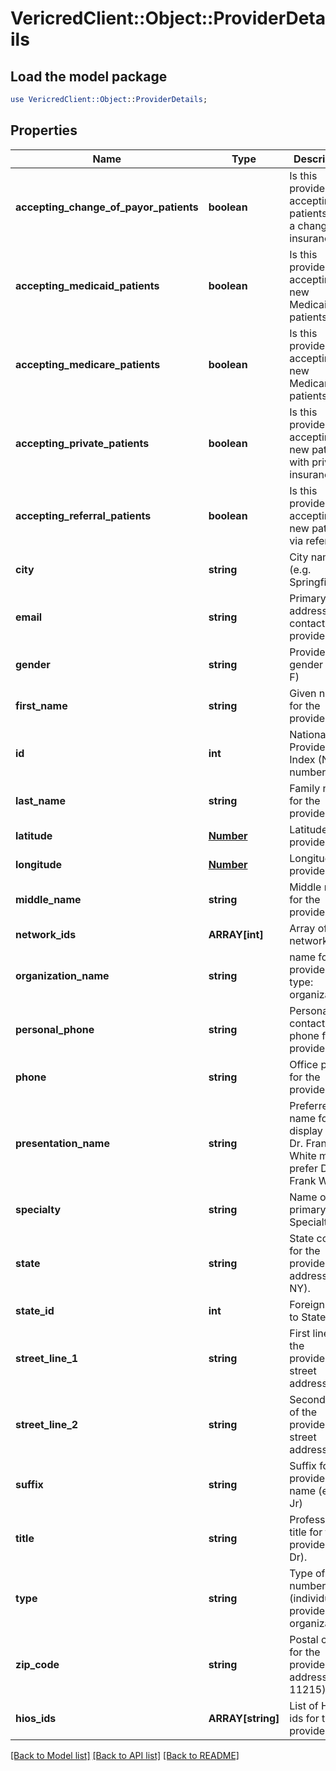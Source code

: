 # VericredClient::Object::ProviderDetails

## Load the model package
```perl
use VericredClient::Object::ProviderDetails;
```

## Properties
Name | Type | Description | Notes
------------ | ------------- | ------------- | -------------
**accepting_change_of_payor_patients** | **boolean** | Is this provider accepting patients with a change of insurance? | [optional] 
**accepting_medicaid_patients** | **boolean** | Is this provider accepting new Medicaid patients? | [optional] 
**accepting_medicare_patients** | **boolean** | Is this provider accepting new Medicare patients? | [optional] 
**accepting_private_patients** | **boolean** | Is this provider accepting new patients with private insurance? | [optional] 
**accepting_referral_patients** | **boolean** | Is this provider accepting new patients via referrals? | [optional] 
**city** | **string** | City name (e.g. Springfield). | [optional] 
**email** | **string** | Primary email address to contact the provider. | [optional] 
**gender** | **string** | Provider&#39;s gender (M or F) | [optional] 
**first_name** | **string** | Given name for the provider. | [optional] 
**id** | **int** | National Provider Index (NPI) number | [optional] 
**last_name** | **string** | Family name for the provider. | [optional] 
**latitude** | [**Number**](Number.md) | Latitude of provider | [optional] 
**longitude** | [**Number**](Number.md) | Longitude of provider | [optional] 
**middle_name** | **string** | Middle name for the provider. | [optional] 
**network_ids** | **ARRAY[int]** | Array of network ids | [optional] 
**organization_name** | **string** | name for the providers of type: organization. | [optional] 
**personal_phone** | **string** | Personal contact phone for the provider. | [optional] 
**phone** | **string** | Office phone for the provider | [optional] 
**presentation_name** | **string** | Preferred name for display (e.g. Dr. Francis White may prefer Dr. Frank White) | [optional] 
**specialty** | **string** | Name of the primary Specialty | [optional] 
**state** | **string** | State code for the provider&#39;s address (e.g. NY). | [optional] 
**state_id** | **int** | Foreign key to States | [optional] 
**street_line_1** | **string** | First line of the provider&#39;s street address. | [optional] 
**street_line_2** | **string** | Second line of the provider&#39;s street address. | [optional] 
**suffix** | **string** | Suffix for the provider&#39;s name (e.g. Jr) | [optional] 
**title** | **string** | Professional title for the provider (e.g. Dr). | [optional] 
**type** | **string** | Type of NPI number (individual provider vs organization). | [optional] 
**zip_code** | **string** | Postal code for the provider&#39;s address (e.g. 11215) | [optional] 
**hios_ids** | **ARRAY[string]** | List of HIOS ids for this provider | [optional] 

[[Back to Model list]](../README.md#documentation-for-models) [[Back to API list]](../README.md#documentation-for-api-endpoints) [[Back to README]](../README.md)


